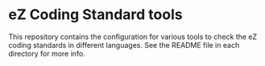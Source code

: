 # eZ Coding Standard tools

This repository contains the configuration for various tools to check the eZ
coding standards in different languages. See the README file in each directory
for more info.
